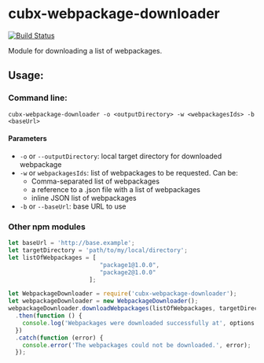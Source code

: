 # cubx-webpackage-downloader

[![Build Status](https://travis-ci.org/cubbles/cubx-webpackage-downloader.svg?branch=master)](https://travis-ci.org/cubbles/cubx-webpackage-downloader)

Module for downloading a list of webpackages.

## Usage: 
### Command line: 

```
cubx-webpackage-downloader -o <outputDirectory> -w <webpackagesIds> -b <baseUrl>
```

#### Parameters

* `-o` or `--outputDirectory`: local target directory for downloaded webpackage
* `-w` or `webpackagesIds`: list of webpackages to be requested. Can be:
  * Comma-separated list of webpackages 
  * a reference to a .json file with a list of webpackages
  * inline JSON list of webpackages
* `-b` or `--baseUrl`: base URL to use 

### Other npm modules

```javascript
let baseUrl = 'http://base.example';
let targetDirectory = 'path/to/my/local/directory';
let listOfWebpackages = [
                          "package1@1.0.0",
                          "package2@1.0.0"
                       ];

let WebpackageDownloader = require('cubx-webpackage-downloader');
let webpackageDownloader = new WebpackageDownloader();
webpackageDownloader.downloadWebpackages(listOfWebpackages, targetDirectory, baseUrl)
  .then(function () {
    console.log('Webpackages were downloaded successfully at', options.targetDirectory);
  })
  .catch(function (error) {
    console.error('The webpackages could not be downloaded.', error);
  });
```